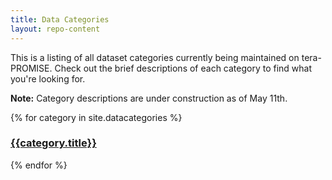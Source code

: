 ```yaml
---
title: Data Categories
layout: repo-content
---
```


This is a listing of all dataset categories currently being maintained on tera-PROMISE. Check out the brief descriptions of each category to find what you're looking for.

**Note:** Category descriptions are under construction as of May 11th.

{% for category in site.datacategories %}
<div class="categories col-lg-3 col-md-4 col-sm-6 col-xs-6">
<a href="{{category.repourl}}">
<div class="well">
<h3 class="page-header">{{category.title}}</h3>
</div>
</a>
</div>
{% endfor %}
